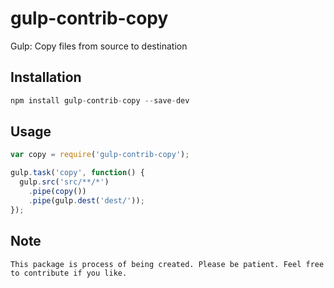 # gulp-contrib-copy
Gulp: Copy files from source to destination <br>

## Installation
```javascript
npm install gulp-contrib-copy --save-dev
````

## Usage
```javascript
var copy = require('gulp-contrib-copy');

gulp.task('copy', function() {
  gulp.src('src/**/*')
    .pipe(copy())
    .pipe(gulp.dest('dest/'));
});
```

## Note
`This package is process of being created. Please be patient. Feel free to contribute if you like.`

